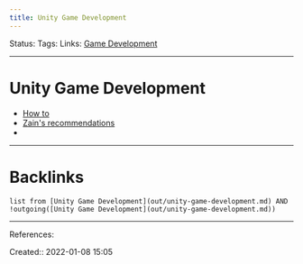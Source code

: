 ```yaml
---
title: Unity Game Development
---
```

Status: 
Tags: 
Links: [Game Development](out/game-development.md)
___
# Unity Game Development
- [How to](https://www.youtube.com/watch?v=sKQOlqNe_WY&ab_channel=Valem)
- [Zain's recommendations](https://archives-zain-2021.notion.site/Game-Dev-Starting-Directions-057c918ec5d54ee08abe1e930634a08a)
- 
___
# Backlinks
```dataview
list from [Unity Game Development](out/unity-game-development.md) AND !outgoing([Unity Game Development](out/unity-game-development.md))
```
___
References:

Created:: 2022-01-08 15:05
